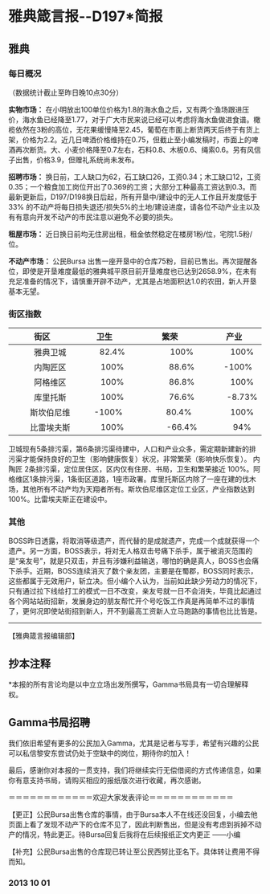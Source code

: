 # 雅典箴言报--D197*简报

## **雅典**

### **每日概况**

（数据统计截止至昨日晚10点30分） 

**实物市场：** 在小明放出100单位价格为1.8的海水鱼之后，又有两个渔场跟进压价，海水鱼已经降至1.77，对于广大市民来说已经可以考虑将海水鱼做进食谱。橄榄依然在3粉的高位，无花果缓慢降至2.45，葡萄在市面上断货两天后终于有货上架，价格为2.2。近几日啤酒价格维持在0.75，但截止至小编发稿时，市面上的啤酒再次断货。大、小麦价格降至0.7左右，石料0.8、木板0.6、绳索0.6。另有风信子出售，价格3.9，但赠礼系统尚未发布。

**招聘市场：** 换日前，工人缺口为62，石工缺口26，工资0.34；木工缺口12，工资0.35；一个粮食加工岗位开出了0.369的工资；大部分工种最高工资达到0.3。而最新更新后，D197/D198换日后起，所有开垦中/建设中的无人工作且开发度低于 33% 的不动产将每日损失退还/损失5%的土地/建设进度，请各位不动产业主以及有有意向开发不动产的市民注意以避免不必要的损失。

**租屋市场：** 近日换日前均无住房出租，租金依然稳定在楼房1粉/位，宅院1.5粉/位。

**不动产市场：** 公民Bursa 出售一座开垦中的仓库75粉，目前已售出。再次提醒各位，即使是开垦难度最低的雅典城平原目前开垦难度也已达到2658.9%，在未有充足准备的情况下，请慎重开辟不动产，尤其是占地面积达1.0的农田，新人开垦基本无望。

### **街区指数**

 街区 | 卫生 | 繁荣 | 产业 | 
:----:|:----:|:----:|:----:|
　　雅典卫城　|　　82.4%　|　　　100%　|　　100% 
　　内陶匠区　|　　100%　|　　　88.6%　　|　-100% 
　　阿格维区　|　　100%　|　　　86.8%　|　　100% 
　　库里托斯　|　　100%　|　　　76.6%　|　　-8.73% 
　　斯坎伯尼维　|　-100%　|　　 80.4%　|　　100% 
　　比雷埃夫斯|　　100%　|　　　-66.4%　|　　94% 

卫城现有5条排污渠，第6条排污渠待建中，人口和产业众多，需定期新建新的排污渠才能保持良好的卫生（影响健康恢复）状况，非常繁荣（影响快乐恢复）。 内陶匠 2条排污渠，定位居住区，区内仅有住房、书局，卫生和繁荣接近 100%。阿格维区1条排污渠，1条街区道路，1座市政署。库里托斯区内除了一座在建的伐木场，其他所有不动产均为天翔者所有。斯坎伯尼维区定位工业区，产业指数达到100%。比雷埃夫斯正在建设中。

### **其他**

BOSS昨日透露，将取消等级遗产，而代替的是成就遗产，完成一个成就获得一个遗产。另一方面，BOSS表示，将对无人格双击号痛下杀手，属于被消灭范围的是“亲友号”，就是只双击，并且有涉嫌利益输送，哪怕的确是真人，BOSS也会痛下杀手。近期，BOSS连续消灭了数个亲友团，主要是在蜀郡，BOSS同时表示，这些都属于无效用户，斩立决。但小编个人认为，当前如此缺少劳动力的情况下，只有通过拉下线给打工的模式一日不改变，亲友号就一日不会消失，毕竟比起通过各个网站站街招新，发展身边的朋友帮忙开个号吃饭工作真是再简单不过的事情了，更何况即使站街招到新人，开不到最高工资新人立马跑路的事情也比比皆是。

---

【雅典箴言报编辑部】

## 抄本注释

*本报的所有言论均是以中立立场出发所撰写，Gamma书局具有一切合理解释权。

## Gamma书局招聘 

我们依旧希望有更多的公民加入Gamma，尤其是记者与写手，希望有兴趣的公民可以私信黎安东尝试仍处于空缺中的岗位，期待你的加入！

最后，感谢你对本报的一贯支持，我们将继续实行无偿借阅的方式传递信息，如果你有意支持书局，请购买相应的报纸版次进行收藏，再次感谢。

＝＝＝＝＝＝＝＝＝＝＝＝欢迎大家发表评论＝＝＝＝＝＝＝＝＝＝＝＝

【更正】公民Bursa出售仓库的事情，由于Bursa本人不在线还没回复，小编去他页面上看了发现不动产下的仓库不见了，因此判断售出，但是没有考虑到拆掉不动产的情况，特此更正。待Bursa回复后我将在后续报纸正文内更正 
——小编

【补充】公民Bursa出售的仓库现已转让至公民西努比亚名下。具体转让费用不得而知。

### 2013 10 01